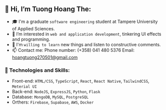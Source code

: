## 👋 Hi, I’m Tuong Hoang The:
- 🎓 I'm a graduate <code>software engineering</code> student at Tampere University of Applied Sciences.
- 👀 I’m interested in <code>web and application development</code>, tinkering UI effects and programming. 
- 🌱 I'm <code>willing to learn</code> new things and listen to constructive comments.
- 📫 Contact me: 
      Phone number: (+358) 041 480 5376
      Email: hoangtuong270501@gmail.com
      
      
### :dizzy: Technologies and Skills:
* Front-end: <code>HTML/CSS</code>, <code>TypeScript</code>, <code>React</code>, <code>React Native</code>, <code>TailwindCSS</code>, <code>Meterial UI</code>
* Back-end: <code>NodeJS</code>, <code>ExpressJS</code>,  <code>Python</code>,  <code>Flask</code>
* Database: <code>MongoDB</code>, <code>MySQL</code>, <code>PostgreSQL</code>
* Orthers: <code>Firebase</code>, <code>Supabase</code>, <code>AWS</code>, <code>Docker</code>
 

<!---
HTTuong/HTTuong is a ✨ special ✨ repository because its `README.md` (this file) appears on your GitHub profile.
You can click the Preview link to take a look at your changes.
--->
